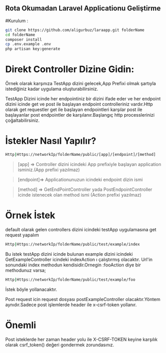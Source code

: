 ## Rota Okumadan Laravel Applicationu Geliştirme

#Kurulum :
```bash
git clone https://github.com/aligurbuz/laraapp.git folderName
cd folderName
composer install
cp .env.example .env
php artisan key:generate
```

# Direkt Controller Dizine Gidin:

Örnek olarak karşınıza TestApp dizini gelecek,App Prefixi olmak şartıyla istediğiniz kadar uygulama 
oluşturabilirsiniz.

TestApp Dizini icinde her endpointiniz bir dizini ifade eder ve her endpoint dizini icinde
get ve post ile başlayan endpoint controlleriniz vardır.Http olarak get requestler get ile başlayan endpointleri karşılar
post ile başlayanlar post endpointler de karşılanır.Başlangıç http processlerinizi çoğaltabilirsiniz.

# İstekler Nasıl Yapılır?

```bash
Http|Https://networkIp/folderName/public/[app]/[endpoint]/[method]
```

> [app] => Controller dizini icindeki App prefixiyle başlayan application isminiz.(App prefixi yazılmaz)

> [endpoint]=> Applicationunuzun icindeki endpoint dizin ismi

> [method] => GetEndPointController yada PostEndpointController icinde istenecek olan method ismi (Action prefixi yazılmaz)

# Örnek İstek

default olarak gelen controllers dizini icindeki testApp uygulamasına get request yapalım

```bash
Http|Https://networkIp/folderName/public/test/example/index
```

Bu istek testApp dizini icinde bulunan example dizini icindeki GetExampleController icindeki indexAction ı çalıştırmış olacaktır.
Url'in sonundaki index methodun kendisidir.Ornegin :fooAction diye bir methodunuz varsa;

```bash
Http|Https://networkIp/folderName/public/test/example/foo
```

İstek böyle yollanacaktır.

Post request icin request dosyası postExampleController olacaktır.Yöntem aynıdır.Sadece post işlemlerde
header ile x-csrf-token yollanır.

# Önemli

Post isteklerde her zaman header yolu ile X-CSRF-TOKEN keyine karşılık olarak csrf_token() değeri gondermek zorundasınız.

